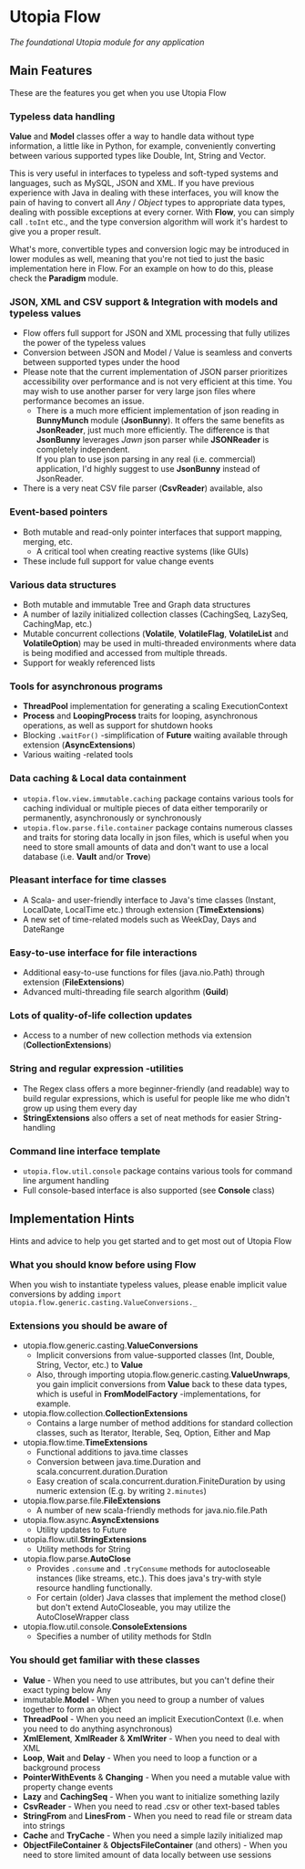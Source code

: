# Utopia Flow
*The foundational Utopia module for any application*

## Main Features
These are the features you get when you use Utopia Flow

### Typeless data handling
**Value** and **Model** classes offer a way to handle data without type information, a little like in Python, 
for example, conveniently converting between various supported types like Double, Int, String and Vector.

This is very useful in interfaces to typeless and soft-typed systems and languages, such as MySQL, JSON and XML. 
If you have previous experience with Java in dealing with these interfaces, you will know the pain of 
having to convert all *Any* / *Object* types to appropriate data types, dealing with possible 
exceptions at every corner. With **Flow**, you can simply call `.toInt` etc., and the type conversion algorithm will 
work it's hardest to give you a proper result.

What's more, convertible types and conversion logic may be introduced in lower modules as well, 
meaning that you're not tied to just the basic implementation here in Flow. For an example on how to do this, 
please check the **Paradigm** module.

### JSON, XML and CSV support & Integration with models and typeless values
- Flow offers full support for JSON and XML processing that fully utilizes the power of the typeless values
- Conversion between JSON and Model / Value is seamless and converts between supported types under the hood
- Please note that the current implementation of JSON parser prioritizes accessibility over performance and is not
very efficient at this time. You may wish to use another parser for very large json files where performance
becomes an issue.
  - There is a much more efficient implementation of json reading in **BunnyMunch** module (**JsonBunny**). 
  It offers the same benefits as **JsonReader**, just much more efficiently. The difference is that 
  **JsonBunny** leverages *Jawn* json parser while **JSONReader** is completely independent.  
  If you plan to use json parsing in any real (i.e. commercial) application, I'd highly suggest to use **JsonBunny** 
  instead of JsonReader.
- There is a very neat CSV file parser (**CsvReader**) available, also

### Event-based pointers
- Both mutable and read-only pointer interfaces that support mapping, merging, etc.
  - A critical tool when creating reactive systems (like GUIs)
- These include full support for value change events

### Various data structures
- Both mutable and immutable Tree and Graph data structures
- A number of lazily initialized collection classes (CachingSeq, LazySeq, CachingMap, etc.)
- Mutable concurrent collections (**Volatile**, **VolatileFlag**, **VolatileList** and **VolatileOption**) 
  may be used in multi-threaded environments where data is being modified and accessed from multiple threads.
- Support for weakly referenced lists

### Tools for asynchronous programs
- **ThreadPool** implementation for generating a scaling ExecutionContext
- **Process** and **LoopingProcess** traits for looping, asynchronous operations, as well as support for shutdown hooks
- Blocking `.waitFor()` -simplification of **Future** waiting available through extension (**AsyncExtensions**)
- Various waiting -related tools

### Data caching & Local data containment
- `utopia.flow.view.immutable.caching` package contains various tools for caching individual or multiple pieces of 
  data either temporarily or permanently, asynchronously or synchronously
- `utopia.flow.parse.file.container` package contains numerous classes and traits for storing data locally in json files, 
which is useful when you need to store small amounts of data and don't want to use a local database 
(i.e. **Vault** and/or **Trove**)
  
### Pleasant interface for time classes
- A Scala- and user-friendly interface to Java's time classes (Instant, LocalDate, LocalTime etc.) through 
extension (**TimeExtensions**)
- A new set of time-related models such as WeekDay, Days and DateRange

### Easy-to-use interface for file interactions
- Additional easy-to-use functions for files (java.nio.Path) through extension (**FileExtensions**)
- Advanced multi-threading file search algorithm (**Guild**)

### Lots of quality-of-life collection updates
- Access to a number of new collection methods via extension (**CollectionExtensions**)

### String and regular expression -utilities
- The Regex class offers a more beginner-friendly (and readable) way to build regular expressions, 
  which is useful for people like me who didn't grow up using them every day
- **StringExtensions** also offers a set of neat methods for easier String-handling

### Command line interface template
- `utopia.flow.util.console` package contains various tools for command line argument handling
- Full console-based interface is also supported (see **Console** class)

## Implementation Hints
Hints and advice to help you get started and to get most out of Utopia Flow

### What you should know before using Flow
When you wish to instantiate typeless values, please enable implicit value conversions by adding 
`import utopia.flow.generic.casting.ValueConversions._`

### Extensions you should be aware of
- utopia.flow.generic.casting.**ValueConversions**
  - Implicit conversions from value-supported classes (Int, Double, String, Vector, etc.) to **Value**
  - Also, through importing utopia.flow.generic.casting.**ValueUnwraps**, you gain implicit conversions from **Value** 
    back to these data types, which is useful in **FromModelFactory** -implementations, for example.
- utopia.flow.collection.**CollectionExtensions**
    - Contains a large number of method additions for standard collection classes, such as 
    Iterator, Iterable, Seq, Option, Either and Map
- utopia.flow.time.**TimeExtensions**
    - Functional additions to java.time classes
    - Conversion between java.time.Duration and scala.concurrent.duration.Duration
    - Easy creation of scala.concurrent.duration.FiniteDuration by using numeric extension 
      (E.g. by writing `2.minutes`)
- utopia.flow.parse.file.**FileExtensions**
  - A number of new scala-friendly methods for java.nio.file.Path
- utopia.flow.async.**AsyncExtensions**
    - Utility updates to Future
- utopia.flow.util.**StringExtensions**
  - Utility methods for String
- utopia.flow.parse.**AutoClose**
    - Provides `.consume` and `.tryConsume` methods for autocloseable instances (like streams, etc.).
      This does java's try-with style resource handling functionally.
    - For certain (older) Java classes that implement the method close() but don't extend AutoCloseable, 
    you may utilize the AutoCloseWrapper class
- utopia.flow.util.console.**ConsoleExtensions**
  - Specifies a number of utility methods for StdIn

### You should get familiar with these classes
- **Value** - When you need to use attributes, but you can't define their exact typing below Any
- immutable.**Model** - When you need to group a number of values together to form an object
- **ThreadPool** - When you need an implicit ExecutionContext (I.e. when you need to do anything asynchronous)
- **XmlElement**, **XmlReader** & **XmlWriter** - When you need to deal with XML
- **Loop**, **Wait** and **Delay** - When you need to loop a function or a background process
- **PointerWithEvents** & **Changing** - When you need a mutable value with property change events
- **Lazy** and **CachingSeq** - When you want to initialize something lazily
- **CsvReader** - When you need to read .csv or other text-based tables
- **StringFrom** and **LinesFrom** - When you need to read file or stream data into strings
- **Cache** and **TryCache** - When you need a simple lazily initialized map
- **ObjectFileContainer** & **ObjectsFileContainer** (and others) - When you need to store limited amount of 
  data locally between use sessions 